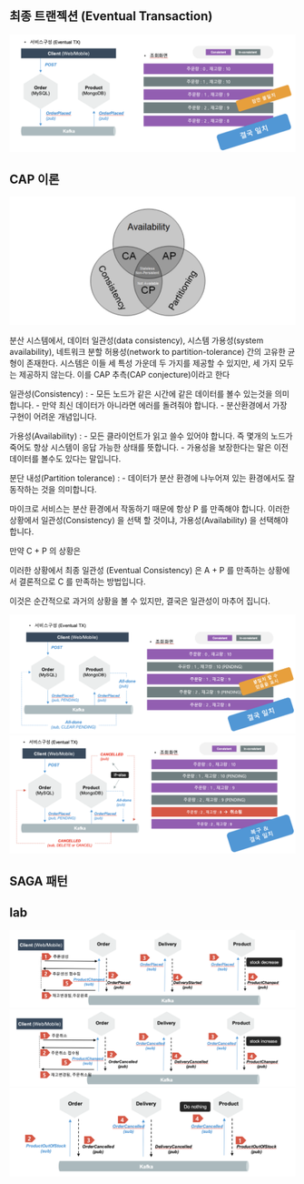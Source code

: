 ## 최종 트랜젝션 (Eventual Transaction)


![](/img/03_Bizdevops/05/05/evt_t01.png)

## CAP 이론

![](/img/03_Bizdevops/05/05/cap.png)

분산 시스템에서, 데이터 일관성(data consistency), 시스템 가용성(system availability), 네트워크 분할 허용성(network to partition-tolerance) 간의 고유한 균형이 존재한다. 시스템은 이들 세 특성 가운데 두 가지를 제공할 수 있지만, 세 가지 모두는 제공하지 않는다. 이를 CAP 추측(CAP conjecture)이라고 한다

일관성(Consistency) : 
	- 모든 노드가 같은 시간에 같은 데이터를 볼수 있는것을 의미합니다.
	- 만약 최신 데이터가 아니라면 에러를 돌려줘야 합니다.
	- 분산환경에서 가장 구현이 어려운 개념입니다.

가용성(Availability) : 
	- 모든 클라이언트가 읽고 쓸수 있어야 합니다. 즉 몇개의 노드가 죽어도 항상 시스템이 응답 가능한 상태를 뜻합니다.
	- 가용성을 보장한다는 말은 이전 데이터를 볼수도 있다는 말입니다.

분단 내성(Partition tolerance) : 
	- 데이터가 분산 환경에 나누어져 있는 환경에서도 잘 동작하는 것을 의미합니다.


마이크로 서비스는 분산 환경에서 작동하기 때문에 항상 P 를 만족해야 합니다. 이러한 상황에서 일관성(Consistency) 을 선택 할 것이냐, 가용성(Availability) 을 선택해야 합니다. 

만약 C + P 의 상황은 

이러한 상황에서 최종 일관성 (Eventual Consistency) 은 A + P 를 만족하는 상황에서 결론적으로 C 를 만족하는 방법입니다. 

이것은 순간적으로 과거의 상황을 볼 수 있지만, 결국은 일관성이 마추어 집니다.

![](/img/03_Bizdevops/05/05/evt_t02.png)
![](/img/03_Bizdevops/05/05/evt_t03.png)

## SAGA 패턴


## lab

![](/img/03_Bizdevops/05/05/lab01.png)
![](/img/03_Bizdevops/05/05/lab02.png)
![](/img/03_Bizdevops/05/05/lab03.png)

<br/>